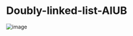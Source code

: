 # Doubly-linked-list-AIUB


![image](https://github.com/user-attachments/assets/156f103b-a524-46db-b348-0d3737a624ca)
